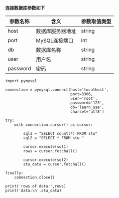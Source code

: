 
**连接数据库参数如下**

| 参数名称| 含义| 参数取值类型| 
| ------ | ------ |------ |
| host| 数据库服务器地址|string| 
| port| MySQL连接端口 |int|
| db| 数据库名称 |string|
| user| 用户名 |string|
| password| 密码 |string|




```
import pymysql

connection = pymysql.connect(host='localhost', 
                             port=3306, 
                             user='root', 
                             password='123', 
                             db='learn_use',
                             charset='utf8')

try:
    with connection.cursor() as cursor:
    
        sql1 = "SELECT count(*) FROM stu"
        sql2 = "SELECT * FROM stu "

        cursor.execute(sql1)
        rows = cursor.fetchall() 
        
        cursor.execute(sql2)
        stu_data = cursor.fetchall() 

finally:
    connection.close()

print('rows of data:',rows)
print('data:\n',stu_data)
```
